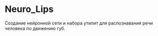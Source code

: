 # Neuro_Lips
Создание нейронной сети и набора утилит для распознавания речи человека по движению губ. 
